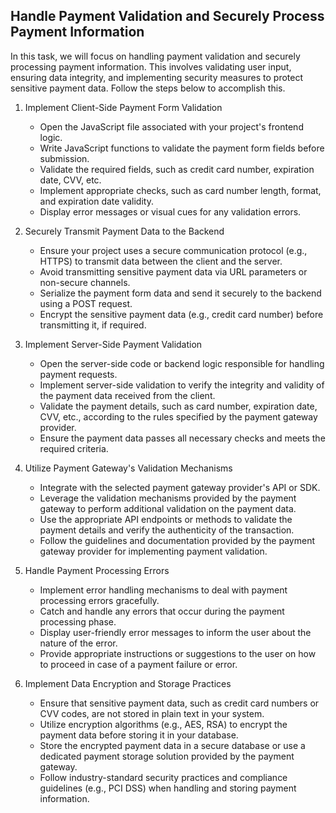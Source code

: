 

## Handle Payment Validation and Securely Process Payment Information

In this task, we will focus on handling payment validation and securely processing payment information. This involves validating user input, ensuring data integrity, and implementing security measures to protect sensitive payment data. Follow the steps below to accomplish this.

1. Implement Client-Side Payment Form Validation
   - Open the JavaScript file associated with your project's frontend logic.
   - Write JavaScript functions to validate the payment form fields before submission.
   - Validate the required fields, such as credit card number, expiration date, CVV, etc.
   - Implement appropriate checks, such as card number length, format, and expiration date validity.
   - Display error messages or visual cues for any validation errors.

2. Securely Transmit Payment Data to the Backend
   - Ensure your project uses a secure communication protocol (e.g., HTTPS) to transmit data between the client and the server.
   - Avoid transmitting sensitive payment data via URL parameters or non-secure channels.
   - Serialize the payment form data and send it securely to the backend using a POST request.
   - Encrypt the sensitive payment data (e.g., credit card number) before transmitting it, if required.

3. Implement Server-Side Payment Validation
   - Open the server-side code or backend logic responsible for handling payment requests.
   - Implement server-side validation to verify the integrity and validity of the payment data received from the client.
   - Validate the payment details, such as card number, expiration date, CVV, etc., according to the rules specified by the payment gateway provider.
   - Ensure the payment data passes all necessary checks and meets the required criteria.

4. Utilize Payment Gateway's Validation Mechanisms
   - Integrate with the selected payment gateway provider's API or SDK.
   - Leverage the validation mechanisms provided by the payment gateway to perform additional validation on the payment data.
   - Use the appropriate API endpoints or methods to validate the payment details and verify the authenticity of the transaction.
   - Follow the guidelines and documentation provided by the payment gateway provider for implementing payment validation.

5. Handle Payment Processing Errors
   - Implement error handling mechanisms to deal with payment processing errors gracefully.
   - Catch and handle any errors that occur during the payment processing phase.
   - Display user-friendly error messages to inform the user about the nature of the error.
   - Provide appropriate instructions or suggestions to the user on how to proceed in case of a payment failure or error.

6. Implement Data Encryption and Storage Practices
   - Ensure that sensitive payment data, such as credit card numbers or CVV codes, are not stored in plain text in your system.
   - Utilize encryption algorithms (e.g., AES, RSA) to encrypt the payment data before storing it in your database.
   - Store the encrypted payment data in a secure database or use a dedicated payment storage solution provided by the payment gateway.
   - Follow industry-standard security practices and compliance guidelines (e.g., PCI DSS) when handling and storing payment information.


